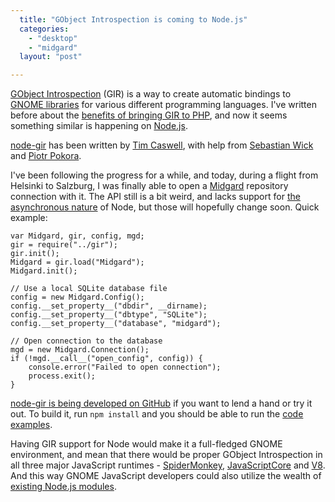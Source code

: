 ```yaml
---
  title: "GObject Introspection is coming to Node.js"
  categories: 
    - "desktop"
    - "midgard"
  layout: "post"

---
```

[GObject Introspection](https://live.gnome.org/GObjectIntrospection) (GIR) is a way to create automatic bindings to [GNOME libraries](http://developer.gnome.org/) for various different programming languages. I've written before about the [benefits of bringing GIR to PHP](http://bergie.iki.fi/blog/php_and_gobject_introspection/), and now it seems something similar is happening on [Node.js](http://nodejs.org/).

[node-gir](https://github.com/creationix/node-gir) has been written by [Tim Caswell](https://github.com/creationix), with help from [Sebastian Wick](https://github.com/swick) and [Piotr Pokora](https://github.com/piotras).

I've been following the progress for a while, and today, during a flight from Helsinki to Salzburg, I was finally able to open a [Midgard](http://www.midgard-project.org/midgard2/) repository connection with it. The API still is a bit weird, and lacks support for [the asynchronous nature](http://shinetech.com/thoughts/thought-articles/139-asynchronous-code-design-with-nodejs-) of Node, but those will hopefully change soon. Quick example:

    var Midgard, gir, config, mgd;
    gir = require("../gir");
    gir.init();
    Midgard = gir.load("Midgard");
    Midgard.init();

    // Use a local SQLite database file
    config = new Midgard.Config();
    config.__set_property__("dbdir", __dirname);
    config.__set_property__("dbtype", "SQLite");
    config.__set_property__("database", "midgard");

    // Open connection to the database
    mgd = new Midgard.Connection();
    if (!mgd.__call__("open_config", config)) {
        console.error("Failed to open connection");
        process.exit();
    }

[node-gir is being developed on GitHub](https://github.com/creationix/node-gir) if you want to lend a hand or try it out. To build it, run `npm install` and you should be able to run the [code examples](https://github.com/swick/node-gir/tree/master/examples).

Having GIR support for Node would make it a full-fledged GNOME environment, and mean that there would be proper GObject Introspection in all three major JavaScript runtimes - [SpiderMonkey](https://live.gnome.org/Gjs), [JavaScriptCore](https://live.gnome.org/Seed) and [V8](https://github.com/creationix/node-gir). And this way GNOME JavaScript developers could also utilize the wealth of [existing Node.js modules](https://github.com/joyent/node/wiki/modules).
